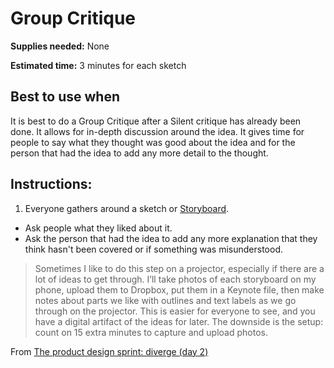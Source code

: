 # Group Critique

**Supplies needed:** None

**Estimated time:** 3 minutes for each sketch

## Best to use when

It is best to do a Group Critique after a Silent critique has already been done.
It allows for in-depth discussion around the idea. It gives time for people to
say what they thought was good about the idea and for the person that had the
idea to add any more detail to the thought.

## Instructions:

1. Everyone gathers around a sketch or [Storyboard](2-diverge-storyboard.md).
* Ask people what they liked about it.
* Ask the person that had the idea to add any more explanation that they think
hasn't been covered or if something was misunderstood.

> Sometimes I like to do this step on a projector, especially if there are a lot
of ideas to get through. I’ll take photos of each storyboard on my phone, upload
them to Dropbox, put them in a Keynote file, then make notes about parts we like
with outlines and text labels as we go through on the projector. This is easier
for everyone to see, and you have a digital artifact of the ideas for later. The
downside is the setup: count on 15 extra minutes to capture and upload photos.

From [The product design sprint: diverge (day 2)](http://www.gv.com/lib/the-product-design-sprint-divergeday2#three-minute-critiques-3-minutes-per-idea)
